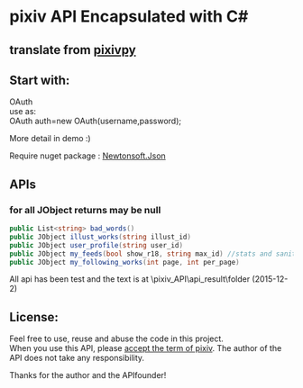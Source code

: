 # pixiv API Encapsulated with C#
## translate from [pixivpy](https://github.com/upbit/pixivpy)  

## Start with:    
OAuth  
use as:  
OAuth auth=new OAuth(username,password);  

More detail in demo :)  

Require nuget package : [Newtonsoft.Json](http://www.newtonsoft.com/json)

##  APIs
### for all JObject returns may be null  

```csharp  
public List<string> bad_words()  
public JObject illust_works(string illust_id)  
public JObject user_profile(string user_id)   
public JObject my_feeds(bool show_r18, string max_id) //stats and sanity level is true for default  
public JObject my_following_works(int page, int per_page)  
```  
  
All api has been test and the text is at \pixiv_API\api_result\folder (2015-12-2)  

## License:  

Feel free to use, reuse and abuse the code in this project.  
When you use this API, please [accept the term of pixiv](http://www.pixiv.net/terms/?page=term). The author of the API does not take any responsibility.
  
Thanks for the author and the APIfounder! 
